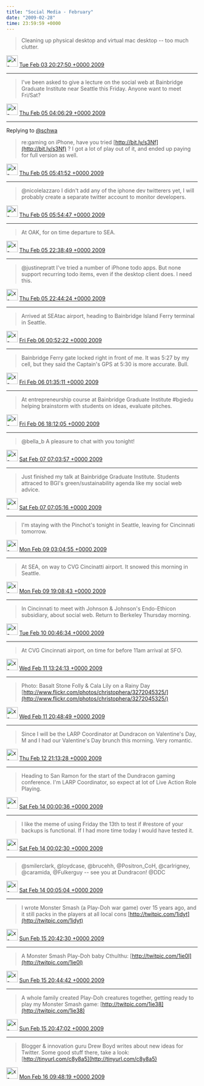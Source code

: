 ```yaml
---    
title: "Social Media - February"
date: "2009-02-28"
time: 23:59:59 +0000
---
```


> Cleaning up physical desktop and virtual mac desktop -- too much clutter.

<img src="{{ site.url }}{{ site.baseurl }}/assets/images/media/tweet.ico" alt="x-icon" width="30" /> [Tue Feb 03 20:27:50 +0000 2009](https://twitter.com/ChristopherA/status/1174071007)

----

> I've been asked to give a lecture on the social web at Bainbridge Graduate Institute near Seattle this Friday. Anyone want to meet Fri/Sat?

<img src="{{ site.url }}{{ site.baseurl }}/assets/images/media/tweet.ico" alt="x-icon" width="30" /> [Thu Feb 05 04:06:29 +0000 2009](https://twitter.com/ChristopherA/status/1178654515)

----

Replying to [@schwa](https://twitter.com/@schwa/status/1177710620)

> re:gaming on iPhone, have you tried [http://bit.ly/s3Nf](http://bit.ly/s3Nf) ? I got a lot of play out of it, and ended up paying for full version as well.

<img src="{{ site.url }}{{ site.baseurl }}/assets/images/media/tweet.ico" alt="x-icon" width="30" /> [Thu Feb 05 05:41:52 +0000 2009](https://twitter.com/ChristopherA/status/1178849152)

----

> @nicolelazzaro I didn't add any of the iphone dev twitterers yet, I will probably create a separate twitter account to monitor developers.

<img src="{{ site.url }}{{ site.baseurl }}/assets/images/media/tweet.ico" alt="x-icon" width="30" /> [Thu Feb 05 05:54:47 +0000 2009](https://twitter.com/ChristopherA/status/1178873428)

----

> At OAK, for on time departure to SEA.

<img src="{{ site.url }}{{ site.baseurl }}/assets/images/media/tweet.ico" alt="x-icon" width="30" /> [Thu Feb 05 22:38:49 +0000 2009](https://twitter.com/ChristopherA/status/1181317445)

----

> @justinepratt I've tried a number of iPhone todo apps. But none support recurring todo items, even if the desktop client does. I need this.

<img src="{{ site.url }}{{ site.baseurl }}/assets/images/media/tweet.ico" alt="x-icon" width="30" /> [Thu Feb 05 22:44:24 +0000 2009](https://twitter.com/ChristopherA/status/1181334679)

----

> Arrived at SEAtac airport, heading to Bainbridge Island Ferry terminal in Seattle.

<img src="{{ site.url }}{{ site.baseurl }}/assets/images/media/tweet.ico" alt="x-icon" width="30" /> [Fri Feb 06 00:52:22 +0000 2009](https://twitter.com/ChristopherA/status/1181678378)

----

> Bainbridge Ferry gate locked right in front of me. It was 5:27 by my cell, but they said the Captain's GPS at 5:30 is more accurate. Bull.

<img src="{{ site.url }}{{ site.baseurl }}/assets/images/media/tweet.ico" alt="x-icon" width="30" /> [Fri Feb 06 01:35:11 +0000 2009](https://twitter.com/ChristopherA/status/1181785035)

----

> At entrepreneurship course at Bainbridge Graduate Institute #bgiedu helping brainstorm with students on ideas, evaluate pitches.

<img src="{{ site.url }}{{ site.baseurl }}/assets/images/media/tweet.ico" alt="x-icon" width="30" /> [Fri Feb 06 18:12:05 +0000 2009](https://twitter.com/ChristopherA/status/1183956761)

----

> @bella_b A pleasure to chat with you tonight!

<img src="{{ site.url }}{{ site.baseurl }}/assets/images/media/tweet.ico" alt="x-icon" width="30" /> [Sat Feb 07 07:03:57 +0000 2009](https://twitter.com/ChristopherA/status/1185777946)

----

> Just finished my talk at Bainbridge Graduate Institute.  Students attraced to BGI's green/sustainability agenda like my social web advice.

<img src="{{ site.url }}{{ site.baseurl }}/assets/images/media/tweet.ico" alt="x-icon" width="30" /> [Sat Feb 07 07:05:16 +0000 2009](https://twitter.com/ChristopherA/status/1185779779)

----

> I'm staying with the Pinchot's tonight in Seattle, leaving for Cincinnati tomorrow.

<img src="{{ site.url }}{{ site.baseurl }}/assets/images/media/tweet.ico" alt="x-icon" width="30" /> [Mon Feb 09 03:04:55 +0000 2009](https://twitter.com/ChristopherA/status/1190659212)

----

> At SEA, on way to CVG Cincinatti airport. It snowed this morning in Seattle.

<img src="{{ site.url }}{{ site.baseurl }}/assets/images/media/tweet.ico" alt="x-icon" width="30" /> [Mon Feb 09 19:08:43 +0000 2009](https://twitter.com/ChristopherA/status/1192815931)

----

> In Cincinnati to meet with Johnson & Johnson's Endo-Ethicon subsidiary, about social web. Return to Berkeley Thursday morning.

<img src="{{ site.url }}{{ site.baseurl }}/assets/images/media/tweet.ico" alt="x-icon" width="30" /> [Tue Feb 10 00:46:34 +0000 2009](https://twitter.com/ChristopherA/status/1193833430)

----

> At CVG Cincinnati airport, on time for before 11am arrival at SFO.

<img src="{{ site.url }}{{ site.baseurl }}/assets/images/media/tweet.ico" alt="x-icon" width="30" /> [Wed Feb 11 13:24:13 +0000 2009](https://twitter.com/ChristopherA/status/1198901948)

----

> Photo: Basalt Stone Folly & Cala Lily on a Rainy Day [http://www.flickr.com/photos/christophera/3272045325/](http://www.flickr.com/photos/christophera/3272045325/)

<img src="{{ site.url }}{{ site.baseurl }}/assets/images/media/tweet.ico" alt="x-icon" width="30" /> [Wed Feb 11 20:48:49 +0000 2009](https://twitter.com/ChristopherA/status/1200306074)

----

> Since I will be the LARP Coordinator at Dundracon on Valentine's Day, M and I had our Valentine's Day brunch this morning. Very romantic.

<img src="{{ site.url }}{{ site.baseurl }}/assets/images/media/tweet.ico" alt="x-icon" width="30" /> [Thu Feb 12 21:13:28 +0000 2009](https://twitter.com/ChristopherA/status/1204129204)

----

> Heading to San Ramon for the start of the Dundracon gaming conference. I'm LARP Coordinator, so expect at lot of Live Action Role Playing.

<img src="{{ site.url }}{{ site.baseurl }}/assets/images/media/tweet.ico" alt="x-icon" width="30" /> [Sat Feb 14 00:00:36 +0000 2009](https://twitter.com/ChristopherA/status/1208325731)

----

> I like the meme of using Friday the 13th to test if #restore of your backups is functional. If I had more time today I would have tested it.

<img src="{{ site.url }}{{ site.baseurl }}/assets/images/media/tweet.ico" alt="x-icon" width="30" /> [Sat Feb 14 00:02:30 +0000 2009](https://twitter.com/ChristopherA/status/1208330735)

----

> @smilerclark, @loydcase, @brucehh, @Positron_CoH, @carlrigney, @caramida, @Fulkerguy -- see you at Dundracon! @DDC

<img src="{{ site.url }}{{ site.baseurl }}/assets/images/media/tweet.ico" alt="x-icon" width="30" /> [Sat Feb 14 00:05:04 +0000 2009](https://twitter.com/ChristopherA/status/1208337281)

----

> I wrote Monster Smash (a Play-Doh war game) over 15 years ago, and it still packs in the players at all local cons [http://twitpic.com/1idyt](http://twitpic.com/1idyt)

<img src="{{ site.url }}{{ site.baseurl }}/assets/images/media/tweet.ico" alt="x-icon" width="30" /> [Sun Feb 15 20:42:30 +0000 2009](https://twitter.com/ChristopherA/status/1213198957)

----

> A Monster Smash Play-Doh baby Cthulthu:  [http://twitpic.com/1ie0l](http://twitpic.com/1ie0l)

<img src="{{ site.url }}{{ site.baseurl }}/assets/images/media/tweet.ico" alt="x-icon" width="30" /> [Sun Feb 15 20:44:42 +0000 2009](https://twitter.com/ChristopherA/status/1213204158)

----

> A whole family created Play-Doh creatures together, getting ready to play my Monster Smash game:  [http://twitpic.com/1ie38](http://twitpic.com/1ie38)

<img src="{{ site.url }}{{ site.baseurl }}/assets/images/media/tweet.ico" alt="x-icon" width="30" /> [Sun Feb 15 20:47:02 +0000 2009](https://twitter.com/ChristopherA/status/1213209749)

----

> Blogger & innovation guru Drew Boyd writes about new ideas for Twitter. Some good stuff there, take a look: [http://tinyurl.com/c8y8a5](http://tinyurl.com/c8y8a5)

<img src="{{ site.url }}{{ site.baseurl }}/assets/images/media/tweet.ico" alt="x-icon" width="30" /> [Mon Feb 16 09:48:19 +0000 2009](https://twitter.com/ChristopherA/status/1214832946)